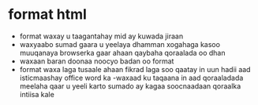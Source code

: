 # format html
- format  waxay u taagantahay mid ay kuwada jiraan 
- waxyaabo sumad gaara u yeelaya dhamman xogahaga kasoo muuqanaya browserka gaar ahaan qaybaha qoraalada oo dhan 
- waxaan baran doonaa noocyo badan oo format 
- format waxa laga tusaale ahaan fikrad laga soo qaatay 
in uun hadii aad isticmaashay office word ka 
-waxaad ku taqaana in aad qoraaladada meelaha qaar 
 u yeeli karto sumado ay kagaa soocnaadaan qoraalka intiisa kale 
 
